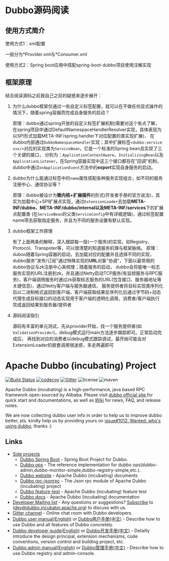 # Dubbo源码阅读

## 使用方式简介

使用方式1：xml配置

一般分为\*Provider.xml与\*Consumer.xml

使用方式2：Spring boot应用中搭配spring-boot-dubbo项目使用注解实现

## 框架原理

结合阅读源码之前我自己之前的疑惑来逐步展开：

1. 为什么dubbo框架仅通过一些自定义标签配置，就可以在不做任何显式操作的情况下，随着spring容器而完成自身服务的启动？

    原理：dubbo通过spring开放的自定义标签扩展机制(需要对这个有点了解，在spring项目中通过DefaultNamespaceHandlerResolver实现，具体表现为以SPI形式加载META-INF/spring.handler下对应配置的类实现扩展)，
在dubbo内部通过`DubboNamespaceHandler`实现；其中扩展标签`<dubbo:service xxx/>`对应的实现类为`ServiceBean`，它是一个标准的Spring bean且实现了三个关键的接口，
分别为：`ApplicationContextAware`、`InitializingBean`以及`ApplicationListener`，在Spring容器实现中这三个接口都存在"回调"机制，
dubbo中通过`onApplicationEvent`方法中的**export**实现自身服务的启动。

2. dubbo为什么能通过标签中的`name`属性搭配各种服务实现组合，如不同的服务注册中心、通信协议等？

    原理：dubbo被设计为**微内核+扩展插件**的形式(开发者手册的官方说法)，其实为加载中心+SPI扩展点实现，通过`ExtensionLoader`去加载**META-INF/dubbo、META-INF/dubbo/internal以及META-INF/services**下的扩展点配置类
    (在`ServiceBean`的父类`ServiceConfig`中有详细逻辑)，通过标签配置name项去获取指定服务，并且为不同的服务设置有默认实现。
    
3. dubbo框架工作原理

    有了上面两条的解释，深入跟踪每一层(一个服务)的实现，如Registry、Protocol、Transpoter等，可以很清楚的知道服务机理与框架脉络。
    原理：duboo随着Spring容器的启动，去加载对应的配置并且选择不同的实现，dubbo服务"发布/订阅"通过特殊实现的**URL**对象"协调"，下面以最常用的dubbo协议与zk注册中心来梳理；随着服务的启动，
    dubbo会将能唯一标志服务实现的URL注册到zk，并且通过Netty启动TCP服务(有监控服务与RPC服务)，客户端调用服务时通过zk获取标志服务的URL(包含接口、服务器地址等关键信息)，通过Netty客户端与服务器通信，
    服务提供者将目标实现类序列化后以二进制格式返回到客户端，客户端获取结果反序列化后通过字节码+动态代理生成目标接口的动态实现用于客户端的透明化调用，消费者/客户端执行完成返回结果到服务器/提供者
    
4. 源码阅读指引

    源码有丰富的单元测试，先从provider开始，找一个服务提供者(如`ValidationProvider`)，debug模式运行main方法逐步跟踪即可。正常启动完成后，
    再找到对应的消费者以debug模式跟踪调试，最开始可能会对ExtensionLoader的嵌套调用很迷惑，多走两遍即可



# Apache Dubbo (incubating) Project

[![Build Status](https://travis-ci.org/apache/incubator-dubbo.svg?branch=master)](https://travis-ci.org/apache/incubator-dubbo) 
[![codecov](https://codecov.io/gh/apache/incubator-dubbo/branch/master/graph/badge.svg)](https://codecov.io/gh/apache/incubator-dubbo)
[![Gitter](https://badges.gitter.im/alibaba/dubbo.svg)](https://gitter.im/alibaba/dubbo?utm_source=badge&utm_medium=badge&utm_campaign=pr-badge)
![license](https://img.shields.io/github/license/alibaba/dubbo.svg)
![maven](https://img.shields.io/maven-central/v/com.alibaba/dubbo.svg)

Apache Dubbo (incubating) is a high-performance, java based RPC framework open-sourced by Alibaba. Please visit [dubbo official site ](http://dubbo.incubator.apache.org) for quick start and documentations, as well as [Wiki](https://github.com/apache/incubator-dubbo/wiki) for news, FAQ, and release notes.

We are now collecting dubbo user info in order to help us to improve dubbo better, pls. kindly help us by providing yours on [issue#1012: Wanted: who's using dubbo](https://github.com/apache/incubator-dubbo/issues/1012), thanks :)

## Links

* [Side projects](https://github.com/apache/incubator-dubbo)
    * [Dubbo Spring Boot](https://github.com/apache/incubator-dubbo-spring-boot-project) - Spring Boot Project for Dubbo.
    * [Dubbo ops](https://github.com/apache/incubator-dubbo-ops) - The reference implementation for dubbo ops(dubbo-admin,dubbo-monitor-simple,dubbo-registry-simple,etc.).
    * [Dubbo website](https://github.com/apache/incubator-dubbo-website) - Apache Dubbo (incubating) documents
    * [Dubbo rpc-jsonrpc](https://github.com/apache/incubator-dubbo-rpc-jsonrpc) - The Json rpc module of Apache Dubbo (incubating) project
    * [Dubbo feature-test](https://github.com/apache/incubator-dubbo-feature-test) - Apache Dubbo (incubating) feature test
    * [Dubbo docs](https://github.com/apache/incubator-dubbo-docs) - Apache Dubbo (incubating) documentation  
* [Developer Mailing list](https://github.com/apache/incubator-dubbo/issues/1393) - Any questions or suggestions? [Subscribe](https://github.com/apache/incubator-dubbo/issues/1393) to (dev@dubbo.incubator.apache.org) to discuss with us.
* [Gitter channel](https://gitter.im/alibaba/dubbo) - Online chat room with Dubbo developers.
* [Dubbo user manual(English)](http://dubbo.apache.org/books/dubbo-user-book-en/) or [Dubbo用户手册(中文)](http://dubbo.apache.org/books/dubbo-user-book/) - Describe how to use Dubbo and all features of Dubbo concretely.
* [Dubbo developer guide(English)](http://dubbo.apache.org/books/dubbo-dev-book-en/) or [Dubbo开发手册(中文)](http://dubbo.apache.org/books/dubbo-dev-book/) - Detailly introduce the design principal, extension mechanisms, code conventions, version control and building project, etc.
* [Dubbo admin manual(English)](http://dubbo.apache.org/books/dubbo-admin-book-en/) or [Dubbo管理手册(中文)](http://dubbo.apache.org/books/dubbo-admin-book/) - Describe how to use Dubbo registry and admin-console.

